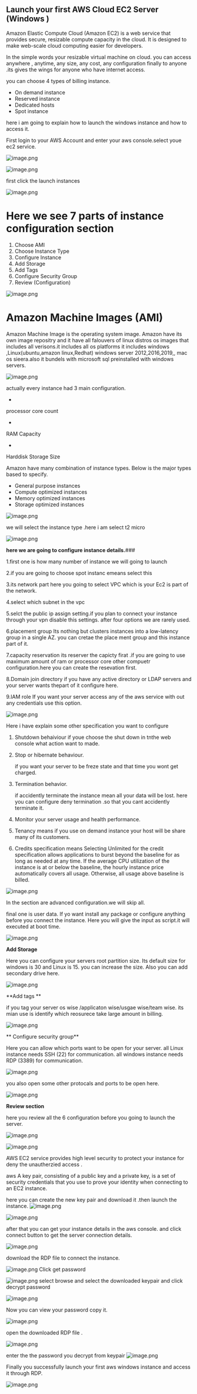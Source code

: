 ## Launch your first AWS Cloud EC2 Server (Windows )

Amazon Elastic Compute Cloud (Amazon EC2) is a web service that provides secure, resizable compute capacity in the cloud. It is designed to make web-scale cloud computing easier for developers. 

In the simple words your resizable virtual machine on cloud. you can access anywhere , anytime, any size, any cost, any configuration finally to anyone .its gives the wings for anyone who have internet access. 

you can choose 4 types of billing instance.


- On demand instance
- Reserved instance
- Dedicated hosts
- Spot instance

here i am going to explain how to launch the windows instance and how to access it.


First login to your AWS Account and enter your aws console.select youe ec2 service.


![image.png](https://cdn.hashnode.com/res/hashnode/image/upload/v1626460402464/K1_ZQBiIZ.png)



![image.png](https://cdn.hashnode.com/res/hashnode/image/upload/v1626460440014/-yv90UHJQ.png)


first click the launch instances

![image.png](https://cdn.hashnode.com/res/hashnode/image/upload/v1626460504463/izXBvF474.png)

# Here we see 7 parts of instance configuration section

1. Choose AMI
2. Choose Instance Type
3. Configure Instance
4. Add Storage
5. Add Tags
6. Configure Security Group
7. Review (Configuration)


![image.png](https://cdn.hashnode.com/res/hashnode/image/upload/v1626460526312/YmWlY-G8W.png)

# **Amazon Machine Images (AMI)**
Amazon Machine Image is the operating system image. Amazon have its own image repositry and it have all falouvers of linux distros os images that includes all verisons.it includes all os platforms
it includes windows ,Linux(ubuntu,amazon linux,Redhat) windows server 2012,2016,2019,, mac os sieera.also it bundels with microsoft sql preinstalled with windows servers.

![image.png](https://cdn.hashnode.com/res/hashnode/image/upload/v1626460543880/7eQV7No50.png)



actually every instance had 3 main configuration.

- 
processor core count

- 
RAM Capacity

- 
Harddisk Storage Size

Amazon have many combination of instance types.
Below is the major types based to specify.


- General purpose instances
- Compute optimized instances
- Memory optimized instances
- Storage optimized instances

![image.png](https://cdn.hashnode.com/res/hashnode/image/upload/v1626460586981/IyLd0UlsP.png)

we will select the instance type .here i am select t2 micro

![image.png](https://cdn.hashnode.com/res/hashnode/image/upload/v1626460610414/tFgTUYZvy.png)

**here we are going to configure instance details.**### 


1.first one is how many number of instance we will going to launch


2.if you are going to choose spot instanc emeans select this

3.its network part here you going to select VPC which is your Ec2 is part of the network.

4.select which subnet in the vpc

5.selct the public ip assign setting.if you plan to connect your instance through your vpn disable this settings.
  after four options we are rarely used.

6.placement group
  Its nothing but  clusters instances into a low-latency group in a single AZ. you can cretae the place ment group and this instance part of it.

7.capacity reservation
  its reserver the capicty firat .if you are going to use maximum amount of ram or processor core other compuetr configuration.here you can create the resevation first.

8.Domain join directory
  if you have any active directory or LDAP servers and your server wants thepart of it configure here.

9.IAM role
  If you want your server access any of the aws service with out any credentials use this option.

![image.png](https://cdn.hashnode.com/res/hashnode/image/upload/v1626460633475/ej1CghFQF.png)

Here i have explain some other specification you want to configure
 
  1. Shutdown behaiviour
      if youe choose the shut down in tnthe web console what action want to made.	
  
  2. Stop or hibernate behaviour.
  
     if you want your server to be freze state and that time you wont get charged.
  
  3. Termination behavior.
  
      if  accidently terminate the instance mean all your data will be lost.
  here you can configure deny termination .so that you cant accidently terminate it.
  
  4. Monitor your server usage and health performance.
  
  5. Tenancy means if you use on demand instance your host will be share many of its 
      customers.
  
  6. Credits specification means 
    Selecting Unlimited for the credit specification allows applications to burst beyond the baseline for as long as needed at any time.	If the average CPU utilization of the instance is at or below the baseline, the hourly instance price automatically covers all usage. Otherwise, all usage above baseline is billed.
  

![image.png](https://cdn.hashnode.com/res/hashnode/image/upload/v1626460655326/6UgVBJg4nz.png)
 
In the section are advanced configuration.we will skip all.
  
 final one is user data. If yo want install any package or configure anything before you connect the instance. Here you will give the input as script.it will executed at boot time.

![image.png](https://cdn.hashnode.com/res/hashnode/image/upload/v1626460682674/dA_Llp2KA.png)

**Add Storage**
  
  Here you can configure your servers root partition size. Its default size for windows is 30 and Linux is 15. you can increase the size. Also you can add secondary drive here.

![image.png](https://cdn.hashnode.com/res/hashnode/image/upload/v1626460702652/14CWFlzOwd.png)

**Add tags **
  
  if you tag your server os wise /applicaton wise/usgae wise/team wise. its mian use is identify which reosurece take large amount in billing.

![image.png](https://cdn.hashnode.com/res/hashnode/image/upload/v1626460732844/Jg9YMIxQV.png)

 ** Configure security group**
  
  Here you can allow which ports want to be open for your server. all Linux instance needs SSH (22) for communication. all windows instance needs RDP (3389) for communication.

![image.png](https://cdn.hashnode.com/res/hashnode/image/upload/v1626460845246/Rg1-ukGoN.png)

you also open some other protocals and ports to be open here.


![image.png](https://cdn.hashnode.com/res/hashnode/image/upload/v1626460904504/naaCNWy5q.png)

**Review section**
  
  here you review all the 6 configuration before you going to launch the server.

![image.png](https://cdn.hashnode.com/res/hashnode/image/upload/v1626460940350/GPpGQRaln.png)



![image.png](https://cdn.hashnode.com/res/hashnode/image/upload/v1626460984832/nQXtL65Wc.png)

  AWS EC2 service provides high level security to protect your instance for deny the unautherzied access .
  
  aws A key pair, consisting of a public key and a private key, is a set of security credentials that you use to prove your identity when connecting to an EC2 instance. 

here you can create the new key pair and download it .then launch the instance.
![image.png](https://cdn.hashnode.com/res/hashnode/image/upload/v1626461111107/2u6vZFbsh.png)



![image.png](https://cdn.hashnode.com/res/hashnode/image/upload/v1626461134432/JtFwDmCiY.png)

after that you can get your instance details in the aws console.
and click connect button to get the server connection details.


![image.png](https://cdn.hashnode.com/res/hashnode/image/upload/v1626461306955/JvGiafm7C.png)

download the RDP file to connect the instance.

![image.png](https://cdn.hashnode.com/res/hashnode/image/upload/v1626461393067/EQs8gG_HG.png)
Click get password 

![image.png](https://cdn.hashnode.com/res/hashnode/image/upload/v1626461412816/WT7qGHIQA.png)
 select browse and select the downloaded keypair and click decrypt password

![image.png](https://cdn.hashnode.com/res/hashnode/image/upload/v1626461447341/Qxa6SqAN9.png)

Now you can view your password copy it.

![image.png](https://cdn.hashnode.com/res/hashnode/image/upload/v1626461467968/ibVhikyc8.png)

open the downloaded RDP file .


![image.png](https://cdn.hashnode.com/res/hashnode/image/upload/v1626461494231/MY02gsmds.png)

enter the the password you decrypt from keypair
![image.png](https://cdn.hashnode.com/res/hashnode/image/upload/v1626461533272/lu-ZEOjIY.png)

Finally you successfully launch your first aws windows instance and access it through RDP.


![image.png](https://cdn.hashnode.com/res/hashnode/image/upload/v1626461685117/qPAzx6P09.png)


